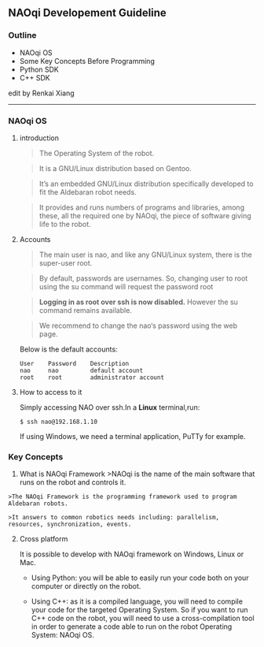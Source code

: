## NAOqi Developement Guideline ##

### Outline ###
- NAOqi OS
- Some Key Concepts Before Programming
- Python SDK
- C++ SDK


edit by Renkai Xiang

---
### NAOqi OS ###

1.	introduction
	>The Operating System of the robot.

	>It is a GNU/Linux distribution based on Gentoo.

	>It’s an embedded GNU/Linux distribution specifically developed to fit the Aldebaran robot needs.

	>It provides and runs numbers of programs and libraries, among these, all the required one by NAOqi, the piece of software giving life to the robot.

2.	Accounts
	>The main user is nao, and like any GNU/Linux system, there is the super-user root.

	>By default, passwords are usernames. So, changing user to root using the su command will request the password root

	>**Logging in as root over ssh is now disabled.** However the su command remains available.

	>We recommend to change the nao‘s password using the web page.
	
	Below is the default accounts:

		User	Password 	Description
		nao		nao			default account
		root	root		administrator account


3.	How to access to it
	
	Simply accessing NAO over ssh.In a **Linux** terminal,run:
		
		$ ssh nao@192.168.1.10
	If using Windows, we need a terminal application, PuTTy for example.

### Key Concepts ###

1.	 What is NAOqi Framework
	>NAOqi is the name of the main software that runs on the robot and controls it.

	>The NAOqi Framework is the programming framework used to program Aldebaran robots.

	>It answers to common robotics needs including: parallelism, resources, synchronization, events.
2.	Cross platform
	
	It is possible to develop with NAOqi framework on Windows, Linux or Mac.

	-	Using Python: you will be able to easily run your code both on your computer or directly on the robot.

	-	Using C++: as it is a compiled language, you will need to compile your code for the targeted Operating System. So if you want to run C++ code on the robot, you will need to use a cross-compilation tool in order to generate a code able to run on the robot Operating System: NAOqi OS.